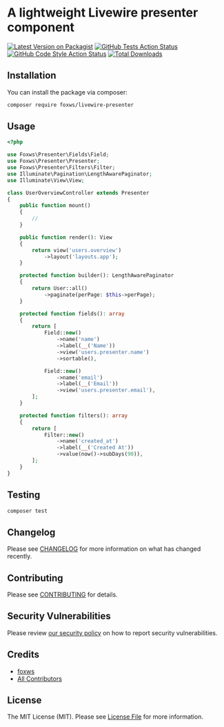# A lightweight Livewire presenter component

[![Latest Version on Packagist](https://img.shields.io/packagist/v/foxws/livewire-presenter.svg?style=flat-square)](https://packagist.org/packages/foxws/livewire-presenter)
[![GitHub Tests Action Status](https://img.shields.io/github/workflow/status/foxws/livewire-presenter/run-tests?label=tests)](https://github.com/foxws/livewire-presenter/actions?query=workflow%3Arun-tests+branch%3Amain)
[![GitHub Code Style Action Status](https://img.shields.io/github/workflow/status/foxws/livewire-presenter/Fix%20PHP%20code%20style%20issues?label=code%20style)](https://github.com/foxws/livewire-presenter/actions?query=workflow%3A"Fix+PHP+code+style+issues"+branch%3Amain)
[![Total Downloads](https://img.shields.io/packagist/dt/foxws/livewire-presenter.svg?style=flat-square)](https://packagist.org/packages/foxws/livewire-presenter)

## Installation

You can install the package via composer:

```bash
composer require foxws/livewire-presenter
```

## Usage

```php
<?php

use Foxws\Presenter\Fields\Field;
use Foxws\Presenter\Presenter;
use Foxws\Presenter\Filters\Filter;
use Illuminate\Pagination\LengthAwarePaginator;
use Illuminate\View\View;

class UserOverviewController extends Presenter
{
    public function mount()
    {
        //
    }

    public function render(): View
    {
        return view('users.overview')
            ->layout('layouts.app');
    }

    protected function builder(): LengthAwarePaginator
    {
        return User::all()
            ->paginate(perPage: $this->perPage);
    }

    protected function fields(): array
    {
        return [
            Field::new()
                ->name('name')
                ->label(__('Name'))
                ->view('users.presenter.name')
                ->sortable(),

            Field::new()
                ->name('email')
                ->label(__('Email'))
                ->view('users.presenter.email'),
        ];
    }

    protected function filters(): array
    {
        return [
            Filter::new()
                ->name('created_at')
                ->label(__('Created At'))
                ->value(now()->subDays(90)),
        ];
    }
}
```

## Testing

```bash
composer test
```

## Changelog

Please see [CHANGELOG](CHANGELOG.md) for more information on what has changed recently.

## Contributing

Please see [CONTRIBUTING](CONTRIBUTING.md) for details.

## Security Vulnerabilities

Please review [our security policy](../../security/policy) on how to report security vulnerabilities.

## Credits

- [foxws](https://github.com/foxws)
- [All Contributors](../../contributors)

## License

The MIT License (MIT). Please see [License File](LICENSE.md) for more information.
